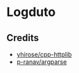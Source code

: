# Logduto

## Credits

- [yhirose/cpp-httplib](https://github.com/yhirose/cpp-httplib)
- [p-ranav/argparse](https://github.com/p-ranav/argparse)

